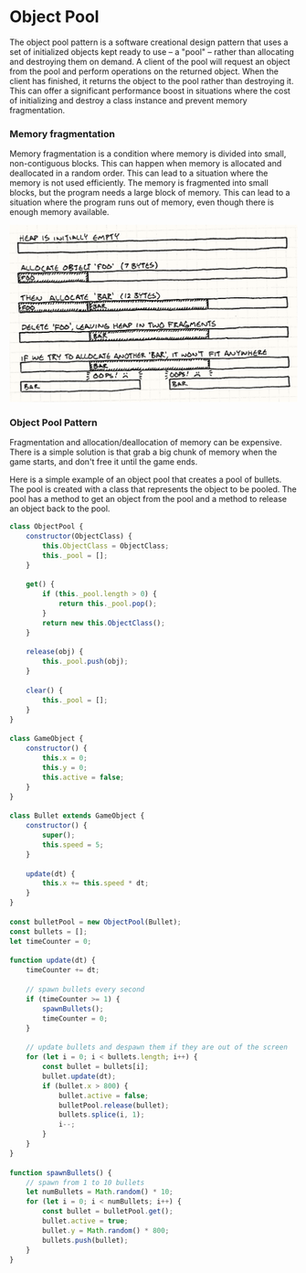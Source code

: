 # Object Pool

The object pool pattern is a software creational design pattern that uses a set of initialized objects kept ready to use – a "pool" – rather than allocating and destroying them on demand. A client of the pool will request an object from the pool and perform operations on the returned object. When the client has finished, it returns the object to the pool rather than destroying it. This can offer a significant performance boost in situations where the cost of initializing and destroy a class instance and prevent memory fragmentation.

### Memory fragmentation

Memory fragmentation is a condition where memory is divided into small, non-contiguous blocks. This can happen when memory is allocated and deallocated in a random order. This can lead to a situation where the memory is not used efficiently. The memory is fragmented into small blocks, but the program needs a large block of memory. This can lead to a situation where the program runs out of memory, even though there is enough memory available.

![](./resources/pool/pool-fragmentation.png)

### Object Pool Pattern

Fragmentation and allocation/deallocation of memory can be expensive. There is a simple solution is that grab a big chunk of memory when the game starts, and don't free it until the game ends.

Here is a simple example of an object pool that creates a pool of bullets. The pool is created with a class that represents the object to be pooled. The pool has a method to get an object from the pool and a method to release an object back to the pool.

```javascript
class ObjectPool {
    constructor(ObjectClass) {
        this.ObjectClass = ObjectClass;
        this._pool = [];
    }
    
    get() {
        if (this._pool.length > 0) {
            return this._pool.pop();
        }
        return new this.ObjectClass();
    }
    
    release(obj) {
        this._pool.push(obj);
    }
    
    clear() {
        this._pool = [];
    }
}

class GameObject {
    constructor() {
        this.x = 0;
        this.y = 0;
        this.active = false;
    }
}

class Bullet extends GameObject {
    constructor() {
        super();
        this.speed = 5;
    }
    
    update(dt) {
        this.x += this.speed * dt;
    }
}

const bulletPool = new ObjectPool(Bullet);
const bullets = [];
let timeCounter = 0;

function update(dt) {
    timeCounter += dt;
    
    // spawn bullets every second
    if (timeCounter >= 1) {
        spawnBullets();
        timeCounter = 0;
    }
    
    // update bullets and despawn them if they are out of the screen
    for (let i = 0; i < bullets.length; i++) {
        const bullet = bullets[i];
        bullet.update(dt);
        if (bullet.x > 800) {
            bullet.active = false;
            bulletPool.release(bullet);
            bullets.splice(i, 1);
            i--;
        }
    }
}

function spawnBullets() {
    // spawn from 1 to 10 bullets
    let numBullets = Math.random() * 10;
    for (let i = 0; i < numBullets; i++) {
        const bullet = bulletPool.get();
        bullet.active = true;
        bullet.y = Math.random() * 800;
        bullets.push(bullet);
    }
}
```
